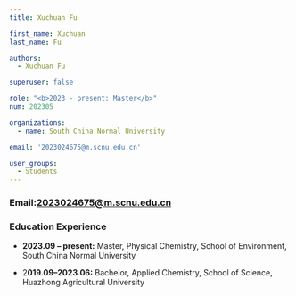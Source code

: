 ```yaml
---
title: Xuchuan Fu

first_name: Xuchuan
last_name: Fu

authors:
  - Xuchuan Fu

superuser: false

role: "<b>2023 - present: Master</b>"
num: 202305

organizations:
  - name: South China Normal University

email: '2023024675@m.scnu.edu.cn'

user_groups:
  - Students
---
```

### Email:<2023024675@m.scnu.edu.cn>

### Education Experience

- **2023.09 – present:** Master, Physical Chemistry, School of Environment, South China Normal University

- 2**019.09–2023.06:** Bachelor, Applied Chemistry, School of Science, Huazhong Agricultural University
